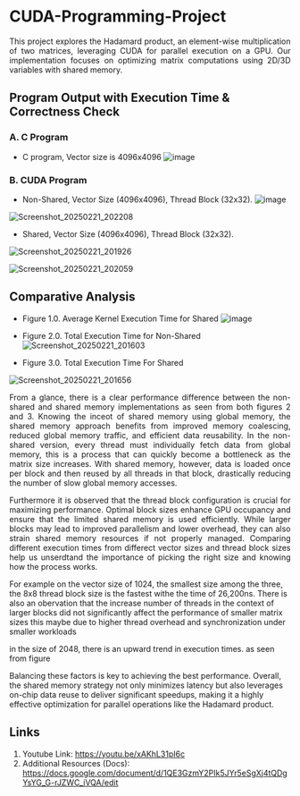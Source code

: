 # CUDA-Programming-Project
<p align="justify">
This project explores the Hadamard product, an element-wise multiplication of two matrices, leveraging CUDA for parallel execution on a GPU. Our implementation focuses on optimizing matrix computations using 2D/3D variables with shared memory.
</p>


## Program Output with Execution Time & Correctness Check 
### A. C Program
- C program, Vector size is 4096x4096
![image](https://github.com/user-attachments/assets/b51a50e4-cb93-427a-b3e5-092291f81006)

### B. CUDA Program 
- Non-Shared, Vector Size (4096x4096), Thread Block (32x32).
![image](https://github.com/user-attachments/assets/cc6ad8df-2c77-4a88-9be0-79c42d73103d)

![Screenshot_20250221_202208](https://github.com/user-attachments/assets/af359fc9-83c9-45fc-b6bc-b5664f9fbd4d)

- Shared, Vector Size (4096x4096), Thread Block (32x32).

![Screenshot_20250221_201926](https://github.com/user-attachments/assets/d509352b-42f1-4ab9-9c1a-a81e6208452a)

![Screenshot_20250221_202059](https://github.com/user-attachments/assets/5b9bc016-a1b9-4d13-93af-f40c084ea22d)



## Comparative Analysis

- Figure 1.0. Average Kernel Execution Time for Shared 
![image](https://github.com/user-attachments/assets/05f942e1-4ad5-4670-a872-7d6244136bab)



- Figure 2.0. Total Execution Time for Non-Shared  
![Screenshot_20250221_201603](https://github.com/user-attachments/assets/54643eb2-1d41-47d0-903f-82f19f5177e1)


- Figure 3.0. Total Execution Time For Shared 

![Screenshot_20250221_201656](https://github.com/user-attachments/assets/94e6e770-661c-437e-9ce6-26f954f347b6)

<p align="justify">
From a glance, there is a clear performance difference between the non-shared and shared memory implementations as seen from both figures 2 and 3. Knowing the inceot of shared memory using global memory, the shared memory approach benefits from improved memory coalescing, reduced global memory traffic, and efficient data reusability. In the non-shared version, every thread must individually fetch data from global memory, this is a process that can quickly become a bottleneck as the matrix size increases. With shared memory, however, data is loaded once per block and then reused by all threads in that block, drastically reducing the number of slow global memory accesses.
  
</p>

<p align="justify">
Furthermore it is observed that the thread block configuration is crucial for maximizing performance. Optimal block sizes enhance GPU occupancy and ensure that the limited shared memory is used efficiently. While larger blocks may lead to improved parallelism and lower overhead, they can also strain shared memory resources if not properly managed. Comparing different execution times from differect vector sizes and thread block sizes help us unserdtand the importance of picking the right size and knowing how the process works. 

For example on the vector size of 1024, the smallest size among the three, the 8x8 thread block size is the fastest withe the time of 26,200ns. There is also an obervation that the increase number of threads in the context of larger blocks did not significantly affect the performance of smaller matrix sizes  this maybe due to higher thread overhead and synchronization under smaller workloads 


in the size of 2048, there is an upward trend in execution times. as seen from figure 

  
  
  Balancing these factors is key to achieving the best performance. Overall, the shared memory strategy not only minimizes latency but also leverages on-chip data reuse to deliver significant speedups, making it a highly effective optimization for parallel operations like the Hadamard product.
</p>





## Links 
1. Youtube Link: https://youtu.be/xAKhL31pI6c
2. Additional Resources (Docs): https://docs.google.com/document/d/1QE3GzmY2PIk5JYr5eSgXj4tQDgYsYG_G-rJZWC_iVQA/edit


